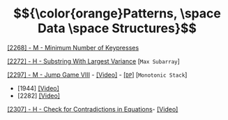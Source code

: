 # $${\color{orange}Patterns, \space Data \space Structures}$$

[[2268] - M - Minimum Number of Keypresses](https://github.com/1688168/Leetcode/blob/main/LC/%5B2268%5D%20MinimumNumberOfKeypresses.py)

[[2272] - H - Substring With Largest Variance](https://github.com/1688168/Leetcode/blob/main/LC/%5B2272%5D%20Substring%20With%20Largest%20Variance.md) [`Max Subarray`]

[[2297] - M - Jump Game VIII](https://github.com/1688168/Leetcode/blob/main/LC/%5B2297%5D%20JumpGameVIII.py) - [[Video]](https://www.youtube.com/watch?v=II7tWDuY7yE) - [[`DP`]](https://github.com/1688168/Leetcode/template/DP.md) [`Monotonic Stack`]

- [1944] [[Video]](https://www.youtube.com/watch?v=oV-HvcHogyk)
- [2282] [[Video]](https://www.youtube.com/watch?v=AgC28b_0ekM)

[[2307] - H - Check for Contradictions in Equations](https://github.com/1688168/Leetcode/blob/main/LC/%5B2307%5D%20CheckForContradictionsInEquations.py)- [[Video]](https://www.youtube.com/watch?v=csuQPHC4WTk)
